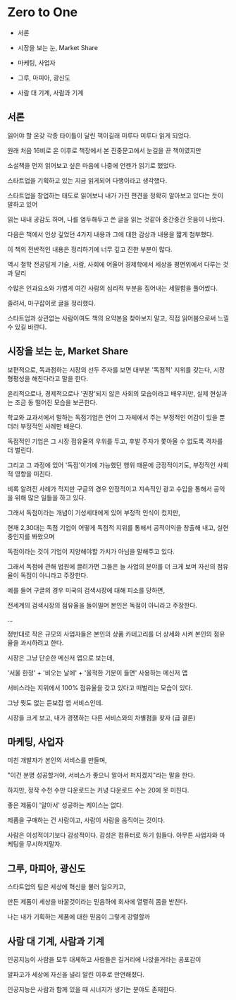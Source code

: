 # Zero to One

* 서론

* 시장을 보는 눈, Market Share

* 마케팅, 사업자

* 그루, 마피아, 광신도

* 사람 대 기계, 사람과 기계

## 서론

읽어야 할 온갖 각종 타이틀이 달린 책이길래 미루다 미루다 읽게 되었다.

원래 처음 16비로 온 이후로 책장에서 본 진중문고에서 눈길을 끈 책이였지만

소설책을 먼저 읽어보고 싶은 마음에 나중에 언젠가 읽기로 했었다.

스타트업을 기획하고 있는 지금 읽게되어 다행이라고 생각했다.

스타트업을 창업하는 태도로 읽어보니 내가 가진 편견을 정확히 알아보고 있다는 듯이 말하고 있어

읽는 내내 공감도 하며, 나를 염두해두고 쓴 글을 읽는 것같아 중간중간 웃음이 나왔다.

다음은 책에서 인상 깊었던 4가지 내용과 그에 대한 감상과 내용을 짧게 첨부했다.

이 책의 전반적인 내용은 정리하기에 너무 깊고 진한 부분이 많다.

역시 철학 전공답게 기술, 사람, 사회에 어울어 경제학에서 세상을 평면위에서 다루는 것과 달리

수많은 인과요소와 가볍게 여긴 사람의 심리적 부분을 집어내는 세밀함을 풀어썼다.

졸려서, 마구잡이로 글을 정리했다.

스타트업과 상관없는 사람이여도 책의 요약본을 찾아보지 말고, 직접 읽어봄으로써 느낄 수 있길 바란다.

## 시장을 보는 눈, Market Share

보편적으로, 독과점하는 시장의 선두 주자를 보면 대부분 '독점적' 지위를 갖는다, 시장 형평성을 해친다라고 말을 한다.

윤리적으로나, 경제적으로나 '권장'되지 않은 사회의 모습이라고 배우지만, 실제 현실과는 조금 동 떨어진 모습을 보곤한다.

학교와 교과서에서 말하는 독점기업은 언어 그 자체에서 주는 부정적인 어감이 있을 뿐더러 부정적인 사례만 배운다.

독점적인 기업은 그 시장 점유율의 우위를 두고, 후발 주자가 쫓아올 수 없도록 격차를 더 벌린다.

그리고 그 과정에 있어 '독점'이기에 가능했던 행위 때문에 긍정적이기도, 부정적인 사회적 영향을 미친다.

비록 알려진 사례가 적지만 구글의 경우 안정적이고 지속적인 광고 수입을 통해서 공익을 위해 많은 일들을 하고 있다.

그래서 독점이라는 개념이 기성세대에게 있어 부정적 인식이 컸지만,

현재 2,30대는 독점 기업이 어떻게 독점적 지위를 통해서 공적이익을 창출해 내고, 실현중인지를 봐왔으며

독점이라는 것이 기업이 지양해야할 가치가 아님을 말해주고 있다.

그래서 독점에 관해 법원에 끌려가면 그들은 늘 사업의 분야를 더 크게 보며 자신의 점유율이 독점이 아니라고 주장한다.

예를 들어 구글의 경우 미국의 검색시장에 대해 피소를 당하면,

전세계의 검색시장의 점유율을 들이밀며 본인은 독점이 아니라고 주장한다.

...

정반대로 작은 규모의 사업자들은 본인의 상품 카테고리를 더 상세화 시켜 본인의 점유율을 과시하려고 한다.

시장은 그냥 단순한 메신저 앱으로 보는데,

'서울 한정' + '비오는 날에' + '울적한 기분이 들면' 사용하는 메신저 앱 

서비스라는 지위에서 100% 점유율을 갖고 있다고 떠벌리는 모습이 있다. 

그냥 뭣도 없는 듣보잡 앱 서비스인데.

시장을 크게 보고, 내가 경쟁하는 다른 서비스와의 차별점을 찾자 (급 결론)

## 마케팅, 사업자

미친 개발자가 본인의 서비스를 만들며,

"이건 분명 성공할거야, 서비스가 좋으니 알아서 퍼지겠지"라는 말을 한다.

하지만, 정작 수천 수만 다운로드는 커녕 다운로드 수는 20에 못 미친다.

좋은 제품이 '알아서' 성공하는 케이스는 없다.

제품을 구매하는 건 사람이고, 사람이 사람을 움직이는 것이다.

사람은 이성적이기보다 감성적이다. 감성은 컴퓨터로 하기 힘들다. 아무튼 사업자와 마케팅을 무시하지말자.

## 그루, 마피아, 광신도

스타트업의 팀은 세상에 혁신을 불러 일으키고,

만든 제품이 세상을 바꿀것이라는 믿음하에 회사에 열렬히 몸을 받친다.

나는 내가 기획하는 제품에 대한 믿음이 그렇게 강렬할까

## 사람 대 기계, 사람과 기계

인공지능이 사람을 모두 대체하고 사람들은 길거리에 나앉을거라는 공포감이

알파고가 세상에 자신을 널리 알린 이후로 만연해졌다.

인공지능은 사람과 함께 있을 때 시너지가 생기는 분야도 존재한다.
